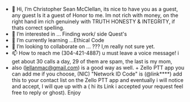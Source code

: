 - 👋 Hi, I’m Christopher Sean McClellan, its nice to have you as a guest, any guest Is it a guest of Honor to me. Im not rich with money, on the right hand im rich genuinely with TRUTH HONESTY & INTEGRITY, if thats correct spelling. 
- 👀 I’m interested in ... Finding work/ side Quest's
- 🌱 I’m currently learning ...Ethical Code
- 💞️ I’m looking to collaborate on ... ??? I,m really not sure yet.    
- 📫 How to reach me (304-421-4887) u must leave a voice message! i get about 30 calls a day, 29 of them are spam, the last is my mom, 
- also (lellanmac@gmail.com) is a good way as well. + Zello PTT app you can add me if you choose, (NIC) "Network ID Code" is (@link****) add this to your contact list on the Zello PTT app and eventually i will notice and accept, I will que up with a ( hi its Link i accepted your request feel free to reply or ghost). Enjoy

<!---
CommonLink/CommonLink is a ✨ special ✨ repository because its `README.md` (this file) appears on your GitHub profile.
You can click the Preview link to take a look at your changes.
--->

